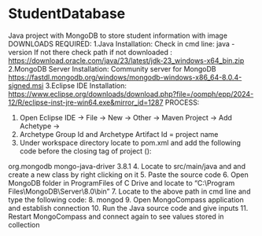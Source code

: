 # StudentDatabase
Java project with MongoDB to store student information with image 
DOWNLOADS REQUIRED:
1.Java Installation: 
Check in cmd line: java -version
If not there check path if not downloaded : https://download.oracle.com/java/23/latest/jdk-23_windows-x64_bin.zip
2.MongoDB Server Installation: Community server for MongoDB https://fastdl.mongodb.org/windows/mongodb-windows-x86_64-8.0.4-signed.msi
3.Eclipse IDE Installation: https://www.eclipse.org/downloads/download.php?file=/oomph/epp/2024-12/R/eclipse-inst-jre-win64.exe&mirror_id=1287
PROCESS:
1.	Open Eclipse IDE -> File -> New -> Other -> Maven Project -> Add Achetype -> 
2.	Archetype Group Id and Archetype Artifact Id = project name 
3.	Under workspace directory locate to pom.xml and add the following code before the closing tag of project (</project>): 
<dependencies>
  	<dependency>
  		<groupId>org.mongodb</groupId>
  		<artifactId>mongo-java-driver</artifactId>
  		<version>3.8.1</version>
  	</dependency>
  </dependencies>
4.	Locate to src/main/java and and create a new class by right clicking on it 
5.	Paste the source code
6.	Open MongoDB folder in ProgramFiles of C Drive and locate to “C:\Program Files\MongoDB\Server\8.0\bin”
7.	Locate to the above path in cmd line and type the following code:
8.	mongod
9.	Open MongoCompass application and establish connection
10.	Run the Java source code and give inputs
11.	Restart MongoCompass and connect again to see values stored in collection
